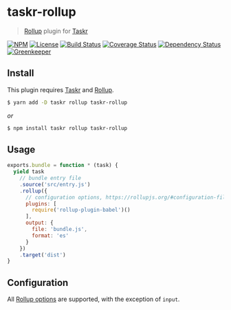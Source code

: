 # taskr-rollup
> [Rollup][] plugin for [Taskr][]

[![NPM][npm-shield]][npm]
[![License][license-shield]][license]
[![Build Status][travis-ci-shield]][travis-ci]
[![Coverage Status][codecov-shield]][codecov]
[![Dependency Status][david-dm-shield]][david-dm]
[![Greenkeeper][greenkeeper-shield]][greenkeeper]


## Install

This plugin requires [Taskr][] and [Rollup][].

```bash
$ yarn add -D taskr rollup taskr-rollup
```
*or*
```bash
$ npm install taskr rollup taskr-rollup
```

## Usage

```js
exports.bundle = function * (task) {
  yield task
    // bundle entry file
    .source('src/entry.js')
    .rollup({
      // configuration options, https://rollupjs.org/#configuration-files
      plugins: [
        require('rollup-plugin-babel')()
      ],
      output: {
        file: 'bundle.js',
        format: 'es'
      }
    })
    .target('dist')
}
```

## Configuration

All [Rollup options][Rollup-options] are supported, with the exception of `input`.

[Taskr]: https://github.com/lukeed/taskr

[Rollup]: https://github.com/rollup/rollup
[Rollup-options]: https://rollupjs.org/#configuration-files

[npm]: https://npmjs.com/package/taskr-rollup
[npm-shield]: https://img.shields.io/npm/v/taskr-rollup.svg

[license]: ./LICENSE
[license-shield]: https://img.shields.io/npm/l/taskr-rollup.svg

[travis-ci]: https://travis-ci.org/caseyWebb/taskr-rollup/
[travis-ci-shield]: https://img.shields.io/travis/caseyWebb/taskr-rollup/master.svg

[codecov]: https://codecov.io/gh/caseyWebb/taskr-rollup
[codecov-shield]: https://img.shields.io/codecov/c/github/caseyWebb/taskr-rollup.svg

[david-dm]: https://david-dm.org/caseyWebb/taskr-rollup#type=peer
[david-dm-shield]: https://img.shields.io/david/peer/caseyWebb/taskr-rollup.svg

[greenkeeper]: https://greenkeeper.io/
[greenkeeper-shield]: https://badges.greenkeeper.io/caseyWebb/taskr-filter.svg
